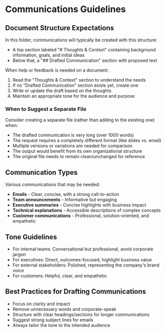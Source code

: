 # Communications Guidelines

## Document Structure Expectations

In this folder, communications will typically be created with this structure:
- A top section labeled "# Thoughts & Context" containing background information, goals, and initial ideas
- Below that, a "## Drafted Communication" section with proposed text

When help or feedback is needed on a document:
1. Read the "Thoughts & Context" section to understand the needs
2. If no "Drafted Communication" section exists yet, create one
3. Write or update the draft based on the thoughts
4. Maintain an appropriate tone for the audience and purpose

### When to Suggest a Separate File

Consider creating a separate file (rather than adding to the existing one) when:
- The drafted communication is very long (over 1000 words)
- The request requires a completely different format (like slides vs. email)
- Multiple versions or variations are needed for comparison
- The output would benefit from its own organizational structure
- The original file needs to remain clean/unchanged for reference

## Communication Types

Various communications that may be needed:
- **Emails** - Clear, concise, with a strong call-to-action
- **Team announcements** - Informative but engaging
- **Executive summaries** - Concise highlights with business impact
- **Technical explanations** - Accessible descriptions of complex concepts
- **Customer communications** - Professional, solution-oriented, and empathetic

## Tone Guidelines

- For internal teams: Conversational but professional, avoid corporate jargon
- For executives: Direct, outcomes-focused, highlight business value
- For external stakeholders: Polished, representing the company's brand voice
- For customers: Helpful, clear, and empathetic

## Best Practices for Drafting Communications

- Focus on clarity and impact
- Remove unnecessary words and corporate-speak
- Structure with clear headings/sections for longer communications
- Suggest strong subject lines for emails
- Always tailor the tone to the intended audience
